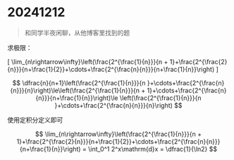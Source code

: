 # 20241212

> 和同学半夜闲聊，从他博客里找到的题

求极限：

\[
\lim_{n\rightarrow\infty}\left(\frac{2^{\frac{1}{n}}}{n + 1}+\frac{2^{\frac{2}{n}}}{n+\frac{1}{2}}+\cdots+\frac{2^{\frac{n}{n}}}{n+\frac{1}{n}}\right)
\]


$$
\dfrac{n}{n+1}\left(\frac{2^{\frac{1}{n}}}{n }+\cdots+\frac{2^{\frac{n}{n}}}{n}\right)\le\left(\frac{2^{\frac{1}{n}}}{n + 1}+\cdots+\frac{2^{\frac{n}{n}}}{n+\frac{1}{n}}\right)\le \left(\frac{2^{\frac{1}{n}}}{n }+\cdots+\frac{2^{\frac{n}{n}}}{n}\right)
$$

使用定积分定义即可

$$
\lim_{n\rightarrow\infty}\left(\frac{2^{\frac{1}{n}}}{n + 1}+\frac{2^{\frac{2}{n}}}{n+\frac{1}{2}}+\cdots+\frac{2^{\frac{n}{n}}}{n+\frac{1}{n}}\right) = \int_0^1 2^x\mathrm{d}x = \dfrac{1}{\ln2}
$$

